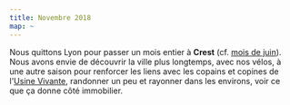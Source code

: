 ```yaml
---
title: Novembre 2018
map: ~
---
```


Nous quittons Lyon pour passer un mois entier à **Crest** (cf. [mois de juin](#2018-06)).
Nous avons envie de découvrir la ville plus longtemps, avec nos vélos, à une autre saison pour renforcer les liens avec les copains et copines de l'[Usine Vivante][], randonner un peu et rayonner dans les environs, voir ce que ça donne côté immobilier.

[Usine Vivante]: https://www.usinevivante.org
